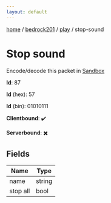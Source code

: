 ```yaml
---
layout: default
---
```


[home](/)  /  [bedrock201](/protocol/bedrock201)  /  [play](/protocol/bedrock201/play)  /  stop-sound

# Stop sound

Encode/decode this packet in [Sandbox](../../../sandbox/bedrock201#play.stop_sound)

**Id**: 87

**Id** (hex): 57

**Id** (bin): 01010111

**Clientbound**: ✔️

**Serverbound**: ✖️

## Fields

Name | Type
---|---
name | string
stop all | bool
